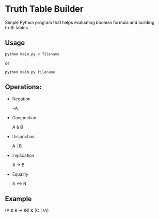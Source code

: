 # Truth Table Builder
Simple Python program that helps evaluating boolean formula and building truth tables

## Usage

`python main.py < filename`

or

`python main.py filename`

## Operations:

* Negation

  ~A

* Conjunction

  A & B

* Disjunction

  A | B

* Implication

  A -> B

* Equality

  A <-> B


## Example

(A & B -> !B) & (C | !A)